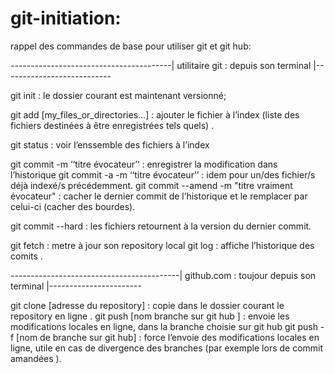# git-initiation: 


rappel des commandes de base pour utiliser git et git hub:

----------------------------------------| utilitaire git  : depuis son terminal |---------------------------

git init : le dossier courant est maintenant versionné;

git add [my_files_or_directories...] : ajouter le fichier à l’index  (liste des fichiers destinées à être enregistrées tels quels) .

git status : voir l’enssemble des fichiers à l’index    

git commit  -m  ‘‘titre évocateur’’ : enregistrer la modification  dans l’historique 
git commit  -a  -m  ‘‘titre évocateur’’ : idem pour un/des fichier/s déjà indexé/s précédemment.
git commit --amend -m "titre vraiment évocateur" : cacher le dernier commit de l’historique et le remplacer par celui-ci (cacher des bourdes). 

git commit --hard : les fichiers retournent à la version du dernier commit. 

git fetch : metre à jour son repository local 
git log : affiche l’historique des comits . 

------------------------------------------| github.com : toujour depuis son terminal |-----------------------
 
git clone [adresse du repository] : copie dans le dossier courant le repository en ligne . 
git push [nom branche sur git hub ] : envoie les modifications  locales en ligne, dans la branche choisie sur git hub
git push -f [nom de branche sur git hub] : force l’envoie des modifications locales en ligne, utile en cas de divergence des branches (par exemple lors de commit amandées ).

